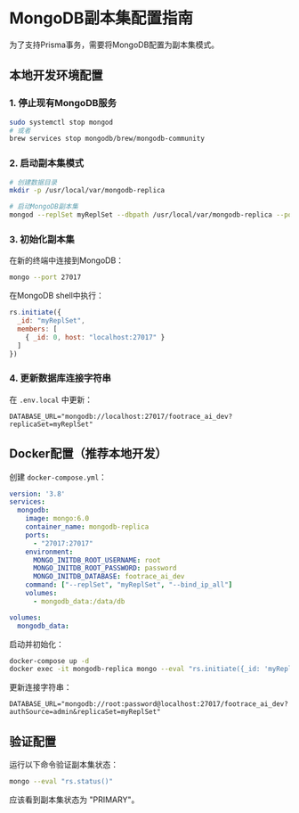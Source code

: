 # MongoDB副本集配置指南

为了支持Prisma事务，需要将MongoDB配置为副本集模式。

## 本地开发环境配置

### 1. 停止现有MongoDB服务
```bash
sudo systemctl stop mongod
# 或者
brew services stop mongodb/brew/mongodb-community
```

### 2. 启动副本集模式
```bash
# 创建数据目录
mkdir -p /usr/local/var/mongodb-replica

# 启动MongoDB副本集
mongod --replSet myReplSet --dbpath /usr/local/var/mongodb-replica --port 27017
```

### 3. 初始化副本集
在新的终端中连接到MongoDB：
```bash
mongo --port 27017
```

在MongoDB shell中执行：
```javascript
rs.initiate({
  _id: "myReplSet",
  members: [
    { _id: 0, host: "localhost:27017" }
  ]
})
```

### 4. 更新数据库连接字符串
在 `.env.local` 中更新：
```
DATABASE_URL="mongodb://localhost:27017/footrace_ai_dev?replicaSet=myReplSet"
```

## Docker配置（推荐本地开发）

创建 `docker-compose.yml`：
```yaml
version: '3.8'
services:
  mongodb:
    image: mongo:6.0
    container_name: mongodb-replica
    ports:
      - "27017:27017"
    environment:
      MONGO_INITDB_ROOT_USERNAME: root
      MONGO_INITDB_ROOT_PASSWORD: password
      MONGO_INITDB_DATABASE: footrace_ai_dev
    command: ["--replSet", "myReplSet", "--bind_ip_all"]
    volumes:
      - mongodb_data:/data/db

volumes:
  mongodb_data:
```

启动并初始化：
```bash
docker-compose up -d
docker exec -it mongodb-replica mongo --eval "rs.initiate({_id: 'myReplSet', members: [{_id: 0, host: 'localhost:27017'}]})"
```

更新连接字符串：
```
DATABASE_URL="mongodb://root:password@localhost:27017/footrace_ai_dev?authSource=admin&replicaSet=myReplSet"
```

## 验证配置

运行以下命令验证副本集状态：
```bash
mongo --eval "rs.status()"
```

应该看到副本集状态为 "PRIMARY"。
